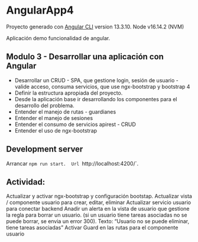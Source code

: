 # AngularApp4

Proyecto generado con [Angular CLI](https://github.com/angular/angular-cli) version 13.3.10.
Node v16.14.2 (NVM)

Aplicación demo funcionalidad de angular.

## Modulo 3 - Desarrollar una aplicación con Angular
- Desarrollar un CRUD - SPA, que gestione login, sesión de usuario - valide acceso, consuma  servicios, que use ngx-bootstrap y bootstrap 4
- Definir la estructura apropiada del proyecto.
- Desde la aplicación base ir desarrollando los componentes para el desarrollo del problema.
- Entender el manejo de rutas - guardianes
- Entender el manejo de sesiones
- Entender el consumo de servicios apirest - CRUD
- Entender el uso de ngx-bootstrap


## Development server

Arrancar `npm run start.  Url `http://localhost:4200/`.

## Actividad:
Actualizar y activar ngx-bootstrap y configuración bootstap.
Actualizar vista / componente usuario para crear, editar, eliminar 
Actualizar servicio usuario para conectar backend
Anadir un alerta en la vista de usuario que gestione la regla para borrar un usuario. (si un usuario tiene tareas asociadas no se puede borrar, se envia un error 300). Texto: “Usuario no se puede eliminar, tiene tareas asociadas”
Activar Guard  en las rutas para el componente usuario